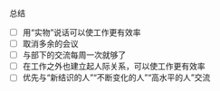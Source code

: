 总结

- [ ] 用“实物”说话可以使工作更有效率
- [ ] 取消多余的会议
- [ ] 与部下的交流每周一次就够了
- [ ] 在工作之外也建立起人际关系，可以使工作更有效率
- [ ] 优先与“新结识的人”“不断变化的人”“高水平的人”交流
